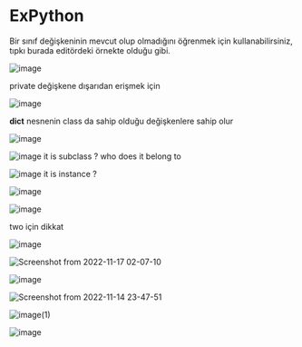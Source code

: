 # ExPython
Bir sınıf değişkeninin mevcut olup olmadığını öğrenmek için kullanabilirsiniz, tıpkı burada editördeki örnekte olduğu gibi.

![image](https://user-images.githubusercontent.com/94300378/210166668-0b51a1b2-83c3-49c4-832a-32243941d978.png)

private değişkene dışarıdan erişmek için

![image](https://user-images.githubusercontent.com/94300378/210166687-df96c139-34ab-478c-9d27-fc60b8cacd23.png)

__dict__ nesnenin class da sahip olduğu değişkenlere sahip olur

![image](https://user-images.githubusercontent.com/94300378/210166799-7dad38d5-66c8-4cbf-86f9-17fdcaddc12d.png)

![image](https://user-images.githubusercontent.com/94300378/210167212-82181eff-4c22-4507-86eb-e19e363f5a51.png)
it is subclass ? who does it belong to

![image](https://user-images.githubusercontent.com/94300378/210169272-7bcd4d38-4e1d-4dd0-8710-775bafb78d57.png)
it is instance ?

![image](https://user-images.githubusercontent.com/94300378/210169347-c5806840-2204-49ae-9ea5-e2c5970e0e10.png)

![image](https://user-images.githubusercontent.com/94300378/210169593-3bf9731b-5a19-41c5-a91c-d0bd4d8a1449.png)

two için dikkat

![image](https://user-images.githubusercontent.com/94300378/210169792-ef5f001a-a74f-451e-aa25-6a00b4576b4f.png)

![Screenshot from 2022-11-17 02-07-10](https://user-images.githubusercontent.com/94300378/211003746-dfc75e2c-2494-4913-87aa-42f11b6f7689.png)

![image](https://user-images.githubusercontent.com/94300378/211003763-672faf7d-59b7-4dc8-b2c6-2df6f6dd9a72.png)

![Screenshot from 2022-11-14 23-47-51](https://user-images.githubusercontent.com/94300378/211003770-bbb33627-db1d-4351-8181-6685976ee4ea.png)

![image(1)](https://user-images.githubusercontent.com/94300378/211003854-71d64b40-cd95-45ad-b28e-7e23c05d3177.png)

![image](https://user-images.githubusercontent.com/94300378/214396135-4ba619b3-2482-489a-8ee3-bcbb03c8959a.png)


